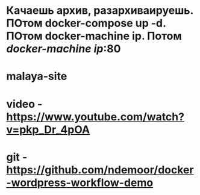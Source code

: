 # Качаешь архив, разархиваируешь. ПОтом docker-compose up -d. ПОтом docker-machine ip. Потом *docker-machine ip*:80  
# malaya-site 
# video - https://www.youtube.com/watch?v=pkp_Dr_4pOA
# git  - https://github.com/ndemoor/docker-wordpress-workflow-demo
